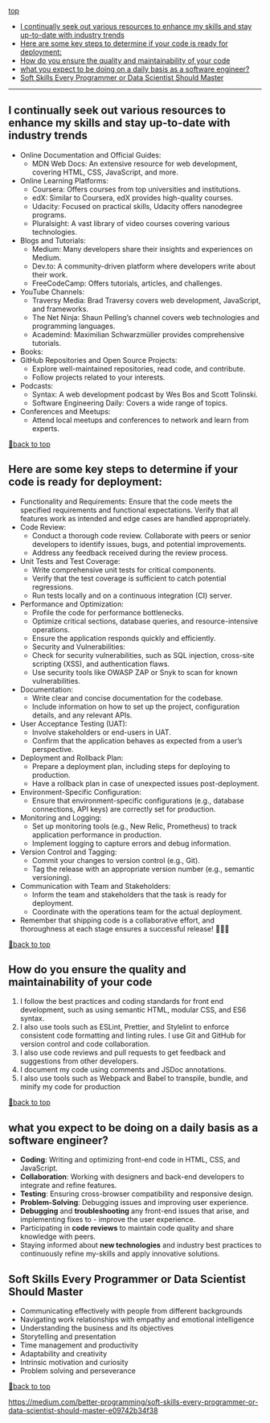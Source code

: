 [top](#top)

- [I continually seek out various resources to enhance my skills and stay up-to-date with industry trends](#i-continually-seek-out-various-resources-to-enhance-my-skills-and-stay-up-to-date-with-industry-trends)
- [Here are some key steps to determine if your code is ready for deployment:](#here-are-some-key-steps-to-determine-if-your-code-is-ready-for-deployment)
- [How do you ensure the quality and maintainability of your code](#how-do-you-ensure-the-quality-and-maintainability-of-your-code)
- [what you expect to be doing on a daily basis as a software engineer?](#what-you-expect-to-be-doing-on-a-daily-basis-as-a-software-engineer)
- [Soft Skills Every Programmer or Data Scientist Should Master](#soft-skills-every-programmer-or-data-scientist-should-master)

--------------------------------------------------

## I continually seek out various resources to enhance my skills and stay up-to-date with industry trends

- Online Documentation and Official Guides:
  - MDN Web Docs: An extensive resource for web development, covering HTML, CSS, JavaScript, and more.
- Online Learning Platforms:
  - Coursera: Offers courses from top universities and institutions.
  - edX: Similar to Coursera, edX provides high-quality courses.
  - Udacity: Focused on practical skills, Udacity offers nanodegree programs.
  - Pluralsight: A vast library of video courses covering various technologies.
- Blogs and Tutorials:
  - Medium: Many developers share their insights and experiences on Medium.
  - Dev.to: A community-driven platform where developers write about their work.
  - FreeCodeCamp: Offers tutorials, articles, and challenges.
- YouTube Channels:
  - Traversy Media: Brad Traversy covers web development, JavaScript, and frameworks.
  - The Net Ninja: Shaun Pelling’s channel covers web technologies and programming languages.
  - Academind: Maximilian Schwarzmüller provides comprehensive tutorials.
- Books:
- GitHub Repositories and Open Source Projects:
  - Explore well-maintained repositories, read code, and contribute.
  - Follow projects related to your interests.
- Podcasts:
  - Syntax: A web development podcast by Wes Bos and Scott Tolinski.
  - Software Engineering Daily: Covers a wide range of topics.
- Conferences and Meetups:
  - Attend local meetups and conferences to network and learn from experts.

[🚀back to top](#top)

## Here are some key steps to determine if your code is ready for deployment:

- Functionality and Requirements:
Ensure that the code meets the specified requirements and functional expectations.
Verify that all features work as intended and edge cases are handled appropriately.
- Code Review:
  - Conduct a thorough code review. Collaborate with peers or senior developers to identify issues, bugs, and potential improvements.
  - Address any feedback received during the review process.
- Unit Tests and Test Coverage:
  - Write comprehensive unit tests for critical components.
  - Verify that the test coverage is sufficient to catch potential regressions.
  - Run tests locally and on a continuous integration (CI) server.
- Performance and Optimization:
  - Profile the code for performance bottlenecks.
  - Optimize critical sections, database queries, and resource-intensive operations.
  - Ensure the application responds quickly and efficiently.
  - Security and Vulnerabilities:
  - Check for security vulnerabilities, such as SQL injection, cross-site scripting (XSS), and authentication flaws.
  - Use security tools like OWASP ZAP or Snyk to scan for known vulnerabilities.
- Documentation:
  - Write clear and concise documentation for the codebase.
  - Include information on how to set up the project, configuration details, and any relevant APIs.
- User Acceptance Testing (UAT):
  - Involve stakeholders or end-users in UAT.
  - Confirm that the application behaves as expected from a user’s perspective.
- Deployment and Rollback Plan:
  - Prepare a deployment plan, including steps for deploying to production.
  - Have a rollback plan in case of unexpected issues post-deployment.
- Environment-Specific Configuration:
  - Ensure that environment-specific configurations (e.g., database connections, API keys) are correctly set for production.
- Monitoring and Logging:
  - Set up monitoring tools (e.g., New Relic, Prometheus) to track application performance in production.
  - Implement logging to capture errors and debug information.
- Version Control and Tagging:
  - Commit your changes to version control (e.g., Git).
  - Tag the release with an appropriate version number (e.g., semantic versioning).
- Communication with Team and Stakeholders:
  - Inform the team and stakeholders that the task is ready for deployment.
  - Coordinate with the operations team for the actual deployment.
- Remember that shipping code is a collaborative effort, and thoroughness at each stage ensures a successful release! 🚀👩‍💻

[🚀back to top](#top)

## How do you ensure the quality and maintainability of your code

1. I follow the best practices and coding standards for front end development, such as using semantic HTML, modular CSS, and ES6 syntax. 
2. I also use tools such as ESLint, Prettier, and Stylelint to enforce consistent code formatting and linting rules. I use Git and GitHub for version control and code collaboration. 
3. I also use code reviews and pull requests to get feedback and suggestions from other developers. 
4. I document my code using comments and JSDoc annotations. 
5. I also use tools such as Webpack and Babel to transpile, bundle, and minify my code for production
   
[🚀back to top](#top)

## what you expect to be doing on a daily basis as a software engineer?	

- **Coding**: Writing and optimizing front-end code in HTML, CSS, and JavaScript.
- **Collaboration**: Working with designers and back-end developers to integrate and refine features.
- **Testing**: Ensuring cross-browser compatibility and responsive design.
- **Problem-Solving**: Debugging issues and improving user experience.
- **Debugging** and **troubleshooting** any front-end issues that arise, and implementing fixes to - improve the user experience.
- Participating in **code reviews** to maintain code quality and share knowledge with peers.
- Staying informed about **new technologies** and industry best practices to continuously refine my-skills and apply innovative solutions.

## Soft Skills Every Programmer or Data Scientist Should Master

- Communicating effectively with people from different backgrounds
- Navigating work relationships with empathy and emotional intelligence
- Understanding the business and its objectives
- Storytelling and presentation
- Time management and productivity
- Adaptability and creativity
- Intrinsic motivation and curiosity
- Problem solving and perseverance

[🚀back to top](#top)

https://medium.com/better-programming/soft-skills-every-programmer-or-data-scientist-should-master-e09742b34f38
